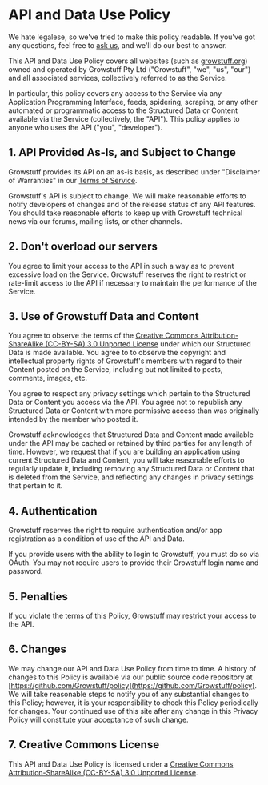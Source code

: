 # API and Data Use Policy

We hate legalese, so we've tried to make this policy readable. If you've got any questions, feel free to [ask us](mailto:support@growstuff.org), and we'll do our best to answer.

This API and Data Use Policy covers all websites (such as [growstuff.org](http://growstuff.org)) owned and operated by Growstuff Pty Ltd ("Growstuff", "we", "us", "our") and all associated services, collectively referred to as the Service.

In particular, this policy covers any access to the Service via any Application Programming Interface, feeds, spidering, scraping, or any other automated or programmatic access to the Structured Data or Content available via the Service (collectively, the "API"). This policy applies to anyone who uses the API ("you", "developer").

## 1. API Provided As-Is, and Subject to Change

Growstuff provides its API on an as-is basis, as described under "Disclaimer of Warranties" in our [Terms of Service](http://growstuff.org/policy/tos).

Growstuff's API is subject to change.  We will make reasonable efforts to notify developers of changes and of the release status of any API features. You should take reasonable efforts to keep up with Growstuff technical news via our forums, mailing lists, or other channels.

## 2. Don't overload our servers

You agree to limit your access to the API in such a way as to prevent excessive load on the Service.  Growstuff reserves the right to restrict or rate-limit access to the API if necessary to maintain the performance of the Service.

## 3. Use of Growstuff Data and Content

You agree to observe the terms of the [Creative Commons Attribution-ShareAlike (CC-BY-SA) 3.0 Unported License](http://creativecommons.org/licenses/by-sa/3.0/deed.en_US) under which our Structured Data is made available.  You agree to to observe the copyright and intellectual property rights of Growstuff's members with regard to their Content posted on the Service, including but not limited to posts, comments, images, etc.

You agree to respect any privacy settings which pertain to the Structured Data or Content you access via the API.  You agree not to republish any Structured Data or Content with more permissive access than was originally intended by the member who posted it.

Growstuff acknowledges that Structured Data and Content made available under the API may be cached or retained by third parties for any length of time.  However, we request that if you are building an application using current Structured Data and Content, you will take reasonable efforts to regularly update it, including removing any Structured Data or Content that is deleted from the Service, and reflecting any changes in privacy settings that pertain to it.

## 4. Authentication

Growstuff reserves the right to require authentication and/or app registration as a condition of use of the API and Data.

If you provide users with the ability to login to Growstuff, you must do so via OAuth.  You may not require users to provide their Growstuff login name and password.

## 5. Penalties

If you violate the terms of this Policy, Growstuff may restrict your access to the API.

## 6. Changes

We may change our API and Data Use Policy from time to time. A history of changes to this Policy is available via our public source code repository at [https://github.com/Growstuff/policy](https://github.com/Growstuff/policy). We will take reasonable steps to notify you of any substantial changes to this Policy; however, it is your responsibility to check this Policy periodically for changes. Your continued use of this site after any change in this Privacy Policy will constitute your acceptance of such change.

## 7. Creative Commons License

This API and Data Use Policy is licensed under a [Creative Commons Attribution-ShareAlike (CC-BY-SA) 3.0 Unported License](http://creativecommons.org/licenses/by-sa/3.0/deed.en_US).
